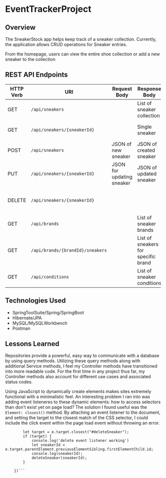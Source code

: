 # EventTrackerProject

## Overview
The SneakerStock app helps keep track of a sneaker collection. Currently, the application allows CRUD operations for Sneaker entries.

From the homepage, users can view the entire shoe collection or add a new sneaker to the collection

## REST API Endpoints
| HTTP Verb | URI             | Request Body | Response Body | Status |
|-----------|-----------------|--------------|---------------|---------|
| GET       | `/api/sneakers`    |              | List of sneaker collection | 200   |
| GET       | `/api/sneakers/{sneakerId}` |              | Single sneaker   | 200 or 404 |
| POST      | `/api/sneakers`    | JSON of new sneaker       | JSON of created sneaker | 201 or 400 |
| PUT       | `/api/sneakers/{sneakerId}` | JSON for updating sneaker | JSON of updated sneaker | 200, 404, or 400 |
| DELETE    | `/api/sneakers/{sneakerId}` |              | | 204, 404, or 400 |
| GET       | `/api/brands`    |              | List of sneaker brands | 200   |
| GET       | `/api/brands/{brandId}/sneakers`    |              | List of sneakers for specific brand | 200 or 404 |
| GET       | `/api/conditions`    |              | List of sneaker conditions | 200   |

## Technologies Used
- SpringToolSuite/Spring/SpringBoot
- Hibernate/JPA
- MySQL/MySQLWorkbench
- Postman

## Lessons Learned
Repositories provide a powerful, easy way to communicate with a database by using query methods. Utilizing these query methods along with additional Service methods, I feel my Controller methods have transitioned into more readable code. For the first time in any project thus far, my Controller methods also account for different use cases and associated status codes.

Using JavaScript to dynamically create elements makes sites extremely functional with a minimalistic feel. An interesting problem I ran into was adding event listeneres to these dynamic elements: how to access selectors than don't exist yet on page load? The solution I found useful was the ```Element: closest()``` method. By attaching an event listener to the document, and setting the target to the closest match of the CSS selector, I could include the click event within the page load event without throwing an error. 
```document.addEventListener('click', function(e) {
		let target = e.target.closest("#deleteSneaker");
		if (target) {
			console.log('delete event listener working')
			let sneakerId = e.target.parentElement.previousElementSibling.firstElementChild.id;
			console.log(sneakerId);
			deleteSneaker(sneakerId);
		}

	})```

